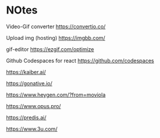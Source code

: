 # NOtes


Video-Gif converter
https://convertio.co/

Upload img (hosting)
https://imgbb.com/


gif-editor
https://ezgif.com/optimize

Github Codespaces for react
https://github.com/codespaces


https://kaiber.ai/


https://gonative.io/

https://www.heygen.com/?from=moviola

https://www.opus.pro/

https://predis.ai/

https://www.3u.com/
